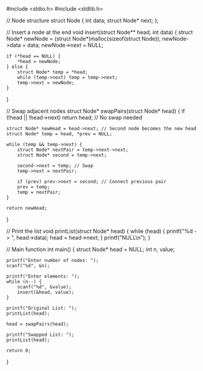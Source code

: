 #include <stdio.h>
#include <stdlib.h>

// Node structure
struct Node {
    int data;
    struct Node* next;
};

// Insert a node at the end
void insert(struct Node** head, int data) {
    struct Node* newNode = (struct Node*)malloc(sizeof(struct Node));
    newNode->data = data;
    newNode->next = NULL;

    if (*head == NULL) {
        *head = newNode;
    } else {
        struct Node* temp = *head;
        while (temp->next) temp = temp->next;
        temp->next = newNode;
    }
}

// Swap adjacent nodes
struct Node* swapPairs(struct Node* head) {
    if (!head || !head->next) return head; // No swap needed

    struct Node* newHead = head->next; // Second node becomes the new head
    struct Node* temp = head, *prev = NULL;

    while (temp && temp->next) {
        struct Node* nextPair = temp->next->next;
        struct Node* second = temp->next;

        second->next = temp; // Swap
        temp->next = nextPair;

        if (prev) prev->next = second; // Connect previous pair
        prev = temp;
        temp = nextPair;
    }

    return newHead;
}

// Print the list
void printList(struct Node* head) {
    while (head) {
        printf("%d -> ", head->data);
        head = head->next;
    }
    printf("NULL\n");
}

// Main function
int main() {
    struct Node* head = NULL;
    int n, value;

    printf("Enter number of nodes: ");
    scanf("%d", &n);

    printf("Enter elements: ");
    while (n--) {
        scanf("%d", &value);
        insert(&head, value);
    }

    printf("Original List: ");
    printList(head);

    head = swapPairs(head);

    printf("Swapped List: ");
    printList(head);

    return 0;
}
